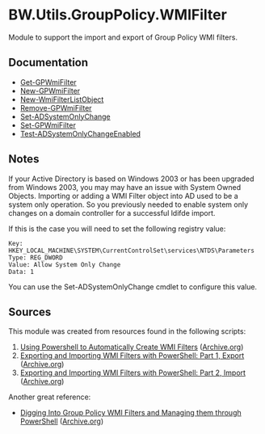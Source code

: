 # BW.Utils.GroupPolicy.WMIFilter

Module to support the import and export of Group Policy WMI filters.

## Documentation

 - [Get-GPWmiFilter](docs/Get-GPWmiFilter.md)
 - [New-GPWmiFilter](docs/New-GPWmiFilter.md)
 - [New-WmiFilterListObject](docs/New-WmiFilterListObject.md)
 - [Remove-GPWmiFilter](docs/Remove-GPWmiFilter.md)
 - [Set-ADSystemOnlyChange](docs/Set-ADSystemOnlyChange.md)
 - [Set-GPWmiFilter](docs/Set-GPWmiFilter.md)
 - [Test-ADSystemOnlyChangeEnabled](docs/Test-ADSystemOnlyChangeEnabled.md)

## Notes

If your Active Directory is based on Windows 2003 or has been upgraded
from Windows 2003, you may may have an issue with System Owned Objects.
Importing or adding a WMI Filter object into AD used to be a system only
operation. So you previously needed to enable system only changes on a
domain controller for a successful ldifde import.

If this is the case you will need to set the following registry value:

    Key: HKEY_LOCAL_MACHINE\SYSTEM\CurrentControlSet\services\NTDS\Parameters
    Type: REG_DWORD
    Value: Allow System Only Change
    Data: 1
    
You can use the Set-ADSystemOnlyChange cmdlet to configure this value.

## Sources

This module was created from resources found in the following scripts:

1.  [Using Powershell to Automatically Create WMI Filters](http://gallery.technet.microsoft.com/scriptcenter/f1491111-9f5d-4c83-b436-537eca9e8d94) ([Archive.org](https://web.archive.org/web/20200318052952/http://gallery.technet.microsoft.com/scriptcenter/f1491111-9f5d-4c83-b436-537eca9e8d94))
2.  [Exporting and Importing WMI Filters with PowerShell: Part 1, Export](http://blogs.technet.com/b/manny/archive/2012/02/04/perform-a-full-export-and-import-of-wmi-filters-with-powershell.aspx) ([Archive.org](https://web.archive.org/web/20150609055154/http://blogs.technet.com/b/manny/archive/2012/02/04/perform-a-full-export-and-import-of-wmi-filters-with-powershell.aspx))
3.  [Exporting and Importing WMI Filters with PowerShell: Part 2, Import](http://blogs.technet.com/b/manny/archive/2012/02/05/exporting-and-importing-wmi-filters-with-powershell-part-2-import.aspx) ([Archive.org](https://web.archive.org/web/20150304225257/http://blogs.technet.com/b/manny/archive/2012/02/05/exporting-and-importing-wmi-filters-with-powershell-part-2-import.aspx))

Another great reference:
-   [Digging Into Group Policy WMI Filters and Managing them through PowerShell](http://sdmsoftware.com/group-policy-blog/gpmc/digging-into-group-policy-wmi-filters-and-managing-them-through-powershell/) ([Archive.org](https://web.archive.org/web/20190405080627/https://sdmsoftware.com/group-policy-blog/gpmc/digging-into-group-policy-wmi-filters-and-managing-them-through-powershell/))

